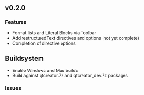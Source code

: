 ## v0.2.0

### Features

* Format lists and Literal Blocks via Toolbar
* Add restructuredText directives and options (not yet complete)
* Completion of directive options

## Buildsystem 

  * Enable Windows and Mac builds
  * Build against qtcreator.7z and qtcreator_dev.7z packages

### Issues
